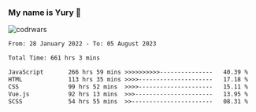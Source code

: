 ### My name is Yury 👋 
![codrwars](https://www.codewars.com/users/litury/badges/micro) 


<!--START_SECTION:waka-->

```txt
From: 28 January 2022 - To: 05 August 2023

Total Time: 661 hrs 3 mins

JavaScript       266 hrs 59 mins >>>>>>>>>>---------------   40.39 %
HTML             113 hrs 35 mins >>>>---------------------   17.18 %
CSS              99 hrs 52 mins  >>>>---------------------   15.11 %
Vue.js           92 hrs 13 mins  >>>----------------------   13.95 %
SCSS             54 hrs 55 mins  >>-----------------------   08.31 %
```

<!--END_SECTION:waka-->

